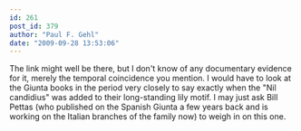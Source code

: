 ```yaml
---
id: 261
post_id: 379
author: "Paul F. Gehl"
date: "2009-09-28 13:53:06"
---
```

The link might well be there, but I don't know of any documentary evidence for it, merely the temporal coincidence you mention. I would have to look at the Giunta books in the period very closely to say exactly when the "Nil candidius" was added to their long-standing lily motif. I may just ask Bill Pettas (who published on the Spanish Giunta a few years back and is working on the Italian branches of the family now) to weigh in on this one.
